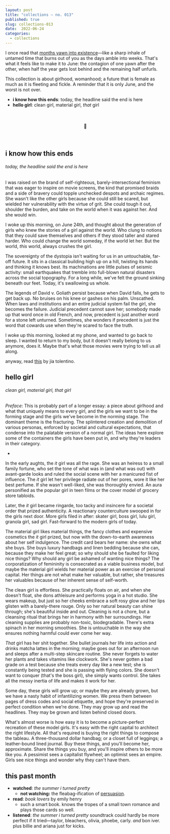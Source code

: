 ```yaml
---
layout: post
title: "collections — no. 013"
published: true
slug: collections-013
date:  2022-06-24
categories:
  - collections
---
```


I once read that [months yawn into existence](https://inkmagician.tumblr.com/post/155262261071/january-yawns-into-existence-tender-mouthed-raw)—like a sharp inhale of untamed time that burns out of you as the days amble into weeks. That's what it feels like to make it to June: the contagion of one yawn after the other, when half the year gets lost behind and the remaining half unfurls. 

This collection is about girlhood, womanhood; a future that is female as much as it is fleeting and fickle. A reminder that it is only June, and the worst is not over.

- **i know how this ends**: today, the headline said the end is here
- **hello girl**: clean girl, material girl, *that* girl

<br />

<h4 style="text-align:center">💌</h4>

<!--more-->

<br/>

  

## i know how this ends
###### today, the headline said the end is here
I was raised on the brand of self-righteous, barely-intersectional feminism that was eager to inspire on movie screens, the kind that promised braids and a side of bravery could topple unchecked despots and archaic regimes. She wasn't like the other girls because she could still be scared, but wielded her vulnerability with the virtue of grit. She could tough it out, shoulder the burden, and take on the world when it was against her. And she would win. 

I woke up this morning, on June 24th, and thought about the generation of girls who knew the stories of a girl against the world. Who clung to notions that they could save themselves and others if they stood taller and stared harder. Who could change the world someday, if the world let her. But the world, *this* world, always crushes the girl. 

The sovereignty of the dystopia isn't waiting for us in an untouchable, far-off future. It sits in a classical building high up on a hill, twisting its hands and thinking it knows best. Its machinations are little pulses of seismic activity: small earthquakes that tremble into full-blown natural disasters across the social topography. For a long while, we've felt the ground sinking beneath our feet. Today, it's swallowing us whole. 

The legends of David v. Goliath persist because when David falls, he gets to get back up. No bruises on his knee or gashes on his palm. Unscathed. When laws and institutions and an entire judicial system fail the girl, she becomes the failure. Judicial precedent cannot save her; somebody made up that word once in old French, and now, precedent is just another word for a stone left unturned. Sometimes, she wonders if precedent is just the word that cowards use when they're scared to face the truth.

I woke up this morning, looked at my phone, and wanted to go back to sleep. I wanted to return to my body, but it doesn't really belong to us anymore, does it. Maybe that's what those movies were trying to tell us all along.

anyway, read [this](https://www.newyorker.com/magazine/2022/07/04/we-are-not-going-back-to-the-time-before-roe-we-are-going-somewhere-worse) by jia tolentino.


  

## hello girl
###### clean girl, material girl, *that* girl 

*Preface*: This is probably part of a longer essay: a piece about girlhood and what that uniquely means to every girl, and the girls we want to be in the forming stage and the girls we've become in the norming stage. The dominant theme is the fracturing. The splintered creation and demolition of various personas, enforced by societal and cultural expectations, that condense into the palatable version of a normal girl. The ideas here explore some of the containers the girls have been put in, and why they're leaders in their category.

-

In the early aughts, the *it* girl was all the rage. She was an heiress to a small family fortune, who set the tone of what was in (and what was out) with avant-garde looks and ruled the social scene with her a manicured fist of influence. The *it* girl let her privilege radiate out of her pores, wore it like her best perfume. If she wasn't well-liked, she was thoroughly envied. An aura personified as the popular girl in teen films or the cover model of grocery store tabloids. 

Later, the *it* girl became ringarde, too tacky and insincere for a societal order that prized authenticity. A reactionary counterculture swooped in for the girls next door. More girls filed in after: skater girl, boss girl, lulu girl, granola girl, sad girl. Fast-forward to the modern girls of today. 

The material girl likes material things, the fancy clothes and expensive cosmetics the *it* girl prized, but now with the down-to-earth awareness about her self indulgence. The credit card bears her name: she owns what she buys. She buys luxury handbags and linen bedding because she can, because they make her feel great; so why should she be faulted for liking nice things? Why should any girl be ashamed of wanting nice things? The corporatization of femininity is consecrated as a viable business model, but  maybe the material girl wields her material power as an exercise of personal capital. Her things are not what make her valuable, but rather, she treasures her valuables because of her inherent sense of self-worth. 

The clean girl is effortless. She practically floats on air, and when she doesn't float, she dons athleisure and performs yoga in a hot studio. She wears makeup, but just so her cheeks embrace a soft rosy glow and her lips glisten with a barely-there rouge. Only so her natural beauty can shine through; she's beautiful inside and out. Cleaning is not a chore, but a cleansing ritual that brings her in harmony with her surroundings. Her cleaning supplies are probably non-toxic, biodegradable. There's extra spinach in her morning smoothies. She is untouchable in the way she ensures nothing harmful could ever come her way.

*That* girl has her shit together. She bullet journals her life into action and drinks matcha lattes in the morning; maybe goes out for an afternoon run and sleeps after a multi-step skincare routine. She never forgets to water her plants and takes vitamins like clockwork. She's never gotten a bad grade on a test because she treats every day like a new test; she is constantly being tested and she is passing with flying colors. She doesn't want to conquer (that's the boss girl), she simply wants control. She takes all the messy inertia of life and makes it work for her. 

Some day, these girls will grow up; or maybe they are already grown, but we have a nasty habit of infantilizing women. We press them between pages of dress codes and social etiquette, and hope they're preserved in perfect condition when we're done. They may grow up and read the headlines. They may be grown and listen behind closed doors. 

What's almost worse is how easy it is to become a picture-perfect recreation of these model girls. It's easy with the right capital to architect the right lifestyle. All that's required is buying the right things to compose the tableau. A three-thousand dollar handbag; or a closet full of leggings; a leather-bound lined journal. Buy these things, and you'll become her, approximate. Share the things you buy, and you'll inspire others to be more like you. A pessimist sees a capitalist flywheel; an optimist sees an empire. Girls see nice things and wonder why they can't have them.


## this past month

-   **watched**: *the summer i turned pretty*
	- **not watching:** the fleabag-ification of [persuasion](https://www.youtube.com/watch?v=Fz7HmgPJQak). 
-   **read**: *book lovers* by emily henry
	- such a smart book. knows the tropes of a small town romance and plays those cards so well. 
-   **listened**: *the summer i turned pretty* soundtrack could hardly be more perfect if it tried—taylor, bleachers, olivia, phoebe, carly. *and* bon iver. plus billie and ariana just for kicks.